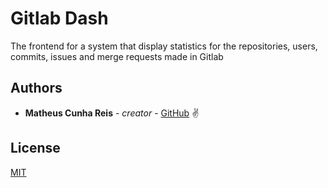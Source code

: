 # Gitlab Dash

The frontend for a system that display statistics for the repositories, users, commits, issues and merge requests made in Gitlab

## Authors

* **Matheus Cunha Reis** - *creator* - [GitHub](https://github.com/matheuscr30) ✌

## License
[MIT](https://choosealicense.com/licenses/mit/)

